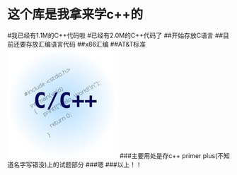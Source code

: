 这个库是我拿来学c++的
=========
#我已经有1.1M的C++代码啦
#已经有2.0M的C++代码了
##开始存放C语言
##目前还要存放汇编语言代码
##x86汇编
##AT&T标准
![image](https://github.com/mobi12/study/blob/master/cpp.jpg)
###主要用处是存c++ primer plus(不知道名字写错没)上的试题部分
###嗯
###以上！！
